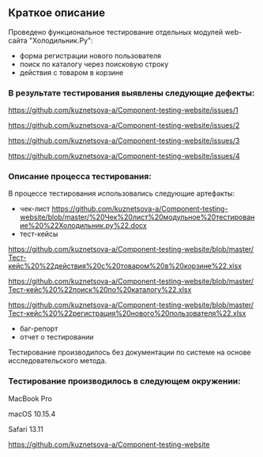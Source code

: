 ## Краткое описание ##

Проведено функциональное тестирование отдельных модулей web-сайта "Холодильник.Ру":
* форма регистрации нового пользователя
* поиск по каталогу через поисковую строку
* действия с товаром в корзине


### В результате тестирования выявлены следующие дефекты: ###
https://github.com/kuznetsova-a/Component-testing-website/issues/1

https://github.com/kuznetsova-a/Component-testing-website/issues/2

https://github.com/kuznetsova-a/Component-testing-website/issues/3

https://github.com/kuznetsova-a/Component-testing-website/issues/4


### Описание процесса тестирования: ###

В процессе тестирования использовались следующие артефакты:
* чек-лист https://github.com/kuznetsova-a/Component-testing-website/blob/master/%20Чек%20лист%20модульное%20тестирование%20%22Холодильник.ру%22.docx
* тест-кейсы 

https://github.com/kuznetsova-a/Component-testing-website/blob/master/Тест-кейс%20%22действия%20с%20товаром%20в%20корзине%22.xlsx

https://github.com/kuznetsova-a/Component-testing-website/blob/master/Тест-кейс%20%22поиск%20по%20каталогу%22.xlsx

https://github.com/kuznetsova-a/Component-testing-website/blob/master/Тест-кейс%20%22регистрация%20нового%20пользователя%22.xlsx

* баг-репорт
* отчет о тестировании


Тестирование производилось без документации по системе на основе исследовательского метода.

### Тестирование производилось в следующем окружении: ###

MacBook Pro

macOS 10.15.4

Safari 13.11

https://github.com/kuznetsova-a/Component-testing-website
